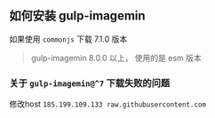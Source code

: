 ## 如何安装 gulp-imagemin
如果使用 `commonjs` 下载 7.1.0 版本

> gulp-imagemin 8.0.0 以上， 使用的是 esm 版本

### 关于 `gulp-imagemin@^7` 下载失败的问题
修改host `185.199.109.133 raw.githubusercontent.com`